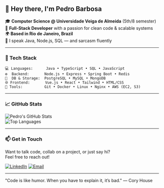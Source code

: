 ## 👋 Hey there, I'm Pedro Barbosa

🎓 **Computer Science @ Universidade Veiga de Almeida** (5th/8 semester)  
🧠 **Full-Stack Developer** with a passion for clean code & scalable systems  
🌍 **Based in Rio de Janeiro, Brazil**  
💬 I speak Java, Node.js, SQL — and sarcasm fluently  

---

### 🧰 Tech Stack
```
💻 Languages:      Java • TypeScript • SQL • JavaScript
⚙️  Backend:       Node.js • Express • Spring Boot • Redis
🧠  DB & Storage:  PostgreSQL • MySQL • MongoDB
🌐 Frontend:       Vue.js • React • Tailwind • HTML/CSS
🔧 Tools:          Git • Docker • Linux • Nginx • AWS (EC2, S3)
```

---

### 📈 GitHub Stats

![Pedro's GitHub Stats](https://github-readme-stats.vercel.app/api?username=devpedrobarbosa&show_icons=true&theme=radical&hide_rank=true)  
![Top Languages](https://github-readme-stats.vercel.app/api/top-langs/?username=devpedrobarbosa&layout=compact&theme=radical)

---

### 📫 Get in Touch

Want to talk code, collab on a project, or just say hi?  
Feel free to reach out!

[![LinkedIn](https://img.shields.io/badge/-LinkedIn-0A66C2?style=for-the-badge&logo=linkedin&logoColor=white)]([https://linkedin.com/in/pedrogabry](https://www.linkedin.com/in/pedro-gabry-barbosa-6a1285290/))  
[![Email](https://img.shields.io/badge/-Email-red?style=for-the-badge&logo=gmail&logoColor=white)](mailto:devpedrobarbosa@gmail.com)

---

"Code is like humor. When you have to explain it, it’s bad."
— Cory House

